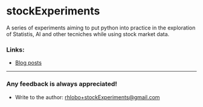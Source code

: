 stockExperiments
================
A series of experiments aiming to put python into practice in the exploration of Statistis, AI and other tecniches while using stock market data.


### Links:
- [Blog posts][1]

---------------------------------------
### Any feedback is always appreciated!
- Write to the author:  <rhlobo+stockExperiments@gmail.com>


[1]: http://how.i.drycode.it/search/label/stockExperiments